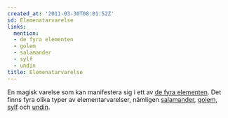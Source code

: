```yaml
---
created_at: '2011-03-30T08:01:52Z'
id: Elemenatarvarelse
links:
  mention:
  - de fyra elementen
  - golem
  - salamander
  - sylf
  - undin
title: Elemenatarvarelse
---
```


En magisk varelse som kan manifestera sig i ett av [de fyra elementen]. Det finns fyra olika typer
av elementarvarelser, nämligen [salamander], [golem], [sylf] och [undin].

  [de fyra elementen]: de_fyra_elementen
  [salamander]: salamander
  [golem]: golem
  [sylf]: sylf
  [undin]: undin